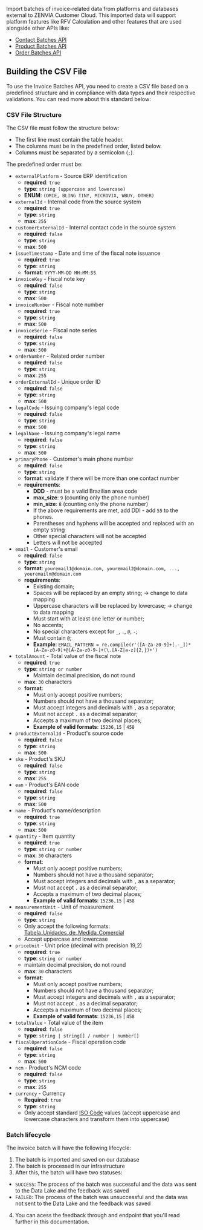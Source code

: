 Import batches of invoice-related data from platforms and databases external to ZENVIA Customer Cloud. This imported data will support platform features like RFV Calculation and other features that are used alongside other APIs like:

- [Contact Batches API](#tag/Contact-Batches)
- [Product Batches API](#tag/Product-Batches)
- [Order Batches API](#tag/Order-Batches)

## Building the CSV File

To use the Invoice Batches API, you need to create a CSV file based on a predefined structure and in compliance with data types and their respective validations. You can read more about this standard below:

### CSV File Structure

The CSV file must follow the structure below:

- The first line must contain the table header.
- The columns must be in the predefined order, listed below.
- Columns must be separated by a semicolon (`;`).

The predefined order must be:

- `externalPlatform` - Source ERP identification
  - **required**: `true`
  - **type**: `string (uppercase and lowercase)`
  - **ENUM**: `(OMIE, BLING TINY, MICROVIX, WBUY, OTHER)`
- `externalId` - Internal code from the source system
  - **required**: `true`
  - **type**: `string`
  - **max**: `255`
- `customerExternalId` - Internal contact code in the source system
  - **required**: `false`
  - **type**: `string`
  - **max**: `500`
- `issueTimestamp` - Date and time of the fiscal note issuance
  - **required**: `true`
  - **type**: `string`
  - **format**: `YYYY-MM-DD HH:MM:SS`
- `invoiceKey` - Fiscal note key
  - **required**: `false`
  - **type**: `string`
  - **max**: `500`
- `invoiceNumber` - Fiscal note number
  - **required**: `true`
  - **type**: `string`
  - **max**: `500`
- `invoiceSerie` - Fiscal note series
  - **required**: `false`
  - **type**: `string`
  - **max**: `500`
- `orderNumber` - Related order number
  - **required**: `false`
  - **type**: `string`
  - **max**: `255`
- `orderExternalId` - Unique order ID
  - **required**: `false`
  - **type**: `string`
  - **max**: `500`
- `legalCode` - Issuing company's legal code
  - **required**: `false`
  - **type**: `string`
  - **max**: `500`
- `legalName` - Issuing company's legal name
  - **required**: `false`
  - **type**: `string`
  - **max**: `500`
- `primaryPhone` - Customer's main phone number
  - **required**: `false`
  - **type**: `string`
  - **format**: validate if there will be more than one contact number
  - **requirements**:
    - **DDD** - must be a valid Brazilian area code
    - **max_size**: `9` (counting only the phone number)
    - **min_size**: `8` (counting only the phone number)
    - If the above requirements are met, add DDI - add `55` to the phones.
    - Parentheses and hyphens will be accepted and replaced with an empty string
    - Other special characters will not be accepted
    - Letters will not be accepted
- `email` - Customer's email
  - **required**: `false`
  - **type**: `string`
  - **format**: `youremail1@domain.com, youremail2@domain.com, ..., youremailn@domain.com`
  - **requirements**:
    - Existing domain;
    - Spaces will be replaced by an empty string; → change to data mapping
    - Uppercase characters will be replaced by lowercase; → change to data mapping
    - Must start with at least one letter or number;
    - No accents;
    - No special characters except for `_`, `.`, `@`, `-`;
    - Must contain `@`;
    - **Example**: `EMAIL_PATTERN = re.compile(r'([A-Za-z0-9]+[.-_])*[A-Za-z0-9]+@[A-Za-z0-9-]+(\.[A-Z|a-z]{2,})+')`
- `totalAmount` - Total value of the fiscal note
  - **required**: `true`
  - **type**: `string or number`
    - Maintain decimal precision, do not round
  - **max**: `30` characters
  - **format**:
    - Must only accept positive numbers;
    - Numbers should not have a thousand separator;
    - Must accept integers and decimals with `,` as a separator;
    - Must not accept `.` as a decimal separator;
    - Accepts a maximum of two decimal places;
    - **Example of valid formats**: `15236,15` | `458`
- `productExternalId` - Product's source code
  - **required**: `false`
  - **type**: `string`
  - **max**: `500`
- `sku` - Product's SKU
  - **required**: `false`
  - **type**: `string`
  - **max**: `255`
- `ean` - Product's EAN code
  - **required**: `false`
  - **type**: `string`
  - **max**: `500`
- `name` - Product's name/description
  - **required**: `true`
  - **type**: `string`
  - **max**: `500`
- `quantity` - Item quantity
  - **required**: `true`
  - **type**: `string or number`
  - **max**: `30` characters
  - **format**:
    - Must only accept positive numbers;
    - Numbers should not have a thousand separator;
    - Must accept integers and decimals with `,` as a separator;
    - Must not accept `.` as a decimal separator;
    - Accepts a maximum of two decimal places;
    - **Example of valid formats**: `15236,15` | `458`
- `measurementUnit` - Unit of measurement
  - **required**: `false`
  - **type**: `string`
  - Only accept the following formats: [Tabela_Unidades_de_Medida_Comercial](https://docs.google.com/spreadsheets/d/1L7GsmNp9Ft-DdGL9X3KcU7YcqZHvnWvDT6WU3f-xY4k/edit?gid=1500856119#gid=1500856119)
  - Accept uppercase and lowercase
- `priceUnit` - Unit price (decimal with precision 19,2)
  - **required**: `true`
  - **type**: `string or number`
  - maintain decimal precision, do not round
  - **max**: `30` characters
  - **format**:
    - Must only accept positive numbers;
    - Numbers should not have a thousand separator;
    - Must accept integers and decimals with `,` as a separator;
    - Must not accept `.` as a decimal separator;
    - Accepts a maximum of two decimal places;
    - **Example of valid formats**: `15236,15` | `458`
- `totalValue` - Total value of the item
  - **required**: `false`
  - **type**: `string | string[] / number | number[]`
- `fiscalOperationCode` - Fiscal operation code
  - **required**: `false`
  - **type**: `string`
  - **max**: `500`
- `ncm` - Product's NCM code
  - **required**: `false`
  - **type**: `string`
  - **max**: `255`
- `currency` - Currency
  - **Required**: `true`
  - **type**: `string`
  - Only accept standard [ISO Code](https://www.iban.com/currency-codes) values (accept uppercase and lowercase characters and transform them into uppercase)

### Batch lifecycle

The invoice batch will have the following lifecycle:

1. The batch is imported and saved on our database
2. The batch is processed in our infrastructure
3. After this, the batch will have two statuses:

- `SUCCESS`: The process of the batch was successful and the data was sent to the Data Lake and the feedback was saved
- `FAILED`: The process of the batch was unsuccessful and the data was not sent to the Data Lake and the feedback was saved

4. You can acess the feedback through and endpoint that you'll read further in this documentation.
